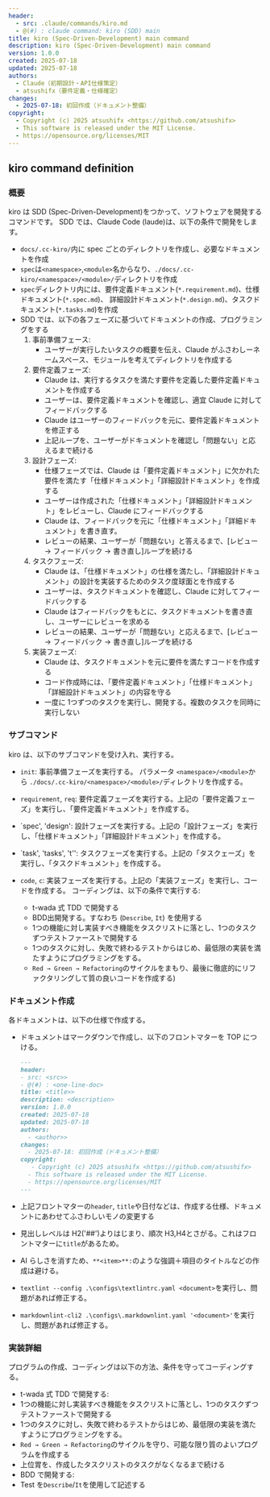 ```yaml
---
header:
  - src: .claude/commands/kiro.md
  - @(#) : claude command: kiro (SDD) main
title: kiro (Spec-Driven-Development) main command
description: kiro (Spec-Driven-Development) main command
version: 1.0.0
created: 2025-07-18
updated: 2025-07-18
authors:
  - Claude（初期設計・API仕様策定）
  - atsushifx（要件定義・仕様確定）
changes:
  - 2025-07-18: 初回作成（ドキュメント整備）
copyright:
  - Copyright (c) 2025 atsushifx <https://github.com/atsushifx>
  - This software is released under the MIT License.
  - https://opensource.org/licenses/MIT
---
```


## kiro command definition

### 概要

kiro は SDD (Spec-Driven-Development)をつかって、ソフトウェアを開発するコマンドです。
SDD では、Claude Code (laude)は、以下の条件で開発をします。

<!-- textlint-disable ja-technical-writing/sentence-length -->

- `docs/.cc-kiro/`内に spec ごとのディレクトリを作成し、必要なドキュメントを作成
- `spec`は`<namespace>`,`<module>`名からなり、`./docs/.cc-kiro/<namespace>/<module>/`ディレクトリを作成
- `spec`ディレクトリ内には、要件定義ドキュメント(`*.requirement.md`)、仕様ドキュメント(`*.spec.md`)、
  詳細設計ドキュメント(`*.design.md`)、タスクドキュメント(`*.tasks.md`)を作成
- SDD では、以下の各フェーズに基づいてドキュメントの作成、プログラミングをする
  1. 事前準備フェース:
     - ユーザーが実行したいタスクの概要を伝え、Claude がふさわしーネームスペース、モジュールを考えてディレクトリを作成する
  2. 要件定義フェーズ:
     - Claude は、実行するタスクを満たす要件を定義した要件定義ドキュメントを作成する
     - ユーザーは、要件定義ドキュメントを確認し、適宜 Claude に対してフィードバックする
     - Claude はユーザーのフィードバックを元に、要件定義ドキュメントを修正する
     - 上記ループを、ユーザーがドキュメントを確認し「問題ない」と応えるまで続ける
  3. 設計フェーズ:
     - 仕様フェーズでは、Claude は「要件定義ドキュメント」に欠かれた要件を満たす「仕様ドキュメント」「詳細設計ドキュメント」を作成する
     - ユーザーは作成された「仕様ドキュメント」「詳細設計ドキュメント」をレビューし、Claude にフィードバックする
     - Claude は、フィードバックを元に「仕様ドキュメント」「詳細ドキュメント」を書き直す。
     - レビューの結果、ユーザーが「問題ない」と答えるまで、[レビュー → フィードバック → 書き直し]ループを続ける
  4. タスクフェーズ:
     - Claude は、「仕様ドキュメント」の仕様を満たし、「詳細設計ドキュメント」の設計を実装するためのタスク度球面とを作成する
     - ユーザーは、タスクドキュメントを確認し、Claude に対してフィードバックする
     - Claude はフィードバックをもとに、タスクドキュメントを書き直し、ユーザーにレビューを求める
     - レビューの結果、ユーザーが「問題ない」と応えるまで、[レビュー → フィードバック → 書き直し]ループを続ける
  5. 実装フェーズ:
     - Claude は、タスクドキュメントを元に要件を満たすコードを作成する
     - コード作成時には、「要件定義ドキュメント」「仕様ドキュメント」「詳細設計ドキュメント」の内容を守る
     - 一度に 1つずつのタスクを実行し、開発する。複数のタスクを同時に実行しない

<!-- textlint-enable -->

### サブコマンド

kiro は、以下のサブコマンドを受け入れ、実行する。

- `init`:
  事前準備フェーズを実行する。 パラメータ `<namespace>/<module>`から `./docs/.cc-kiro/<namespace>/<module>/`ディレクトリを作成する。

- `requirement`, `req`:
  要件定義フェーズを実行する。上記の「要件定義フェーズ」を実行し、「要件定義ドキュメント」を作成する。

- `spec', 'design':
  設計フェーズを実行する。上記の「設計フェーズ」を実行し、「仕様ドキュメント」「詳細設計ドキュメント」を作成する。

- `task', 'tasks', 't'':
  タスクフェーズを実行する。上記の「タスクェーズ」を実行し、「タスクドキュメント」を作成する。

- `code`, `c`:
  実装フェーズを実行する。上記の「実装フェーズ」を実行し、コードを作成する。
  コーディングは、以下の条件で実行する:
  - t-wada 式 TDD で開発する
  - BDD出開発する。すなわち (`Describe`, `It`) を使用する
  - 1つの機能に対し実装すべき機能をタスクリストに落とし、1つのタスクずつテストファーストで開発する
  - 1つのタスクに対し、失敗で終わるテストからはじめ、最低限の実装を満たすようにプログラミングをする。
  - `Red → Green → Refactoring`のサイクルをまもり、最後に徹底的にリファクタリングして質の良いコードを作成する)

### ドキュメント作成

各ドキュメントは、以下の仕様で作成する。

- ドキュメントはマークダウンで作成し、以下のフロントマターを TOP につける。

  ```markdown
  ---
  header:
  - src: <src>>
  - @(#) : <one-line-doc>
  title: <title>>
  description: <description>
  version: 1.0.0
  created: 2025-07-18
  updated: 2025-07-18
  authors:
    - <author>>
  changes:
    - 2025-07-18: 初回作成（ドキュメント整備）
  copyright:
     - Copyright (c) 2025 atsushifx <https://github.com/atsushifx>
    - This software is released under the MIT License.
    - https://opensource.org/licenses/MIT
  ---
  ```

- 上記フロントマターの`header`, `title`や日付などは、作成する仕様、ドキュメントにあわせてふさわしいモノの変更する
- 見出しレベルは H2('##')よりはじまり、順次 H3,H4とさがる。これはフロントマターに`title`があるため。
- AI らしさを消すため、`**<item>**:`のような強調＋項目のタイトルなどの作成は避ける。
- `textlint --config .\configs\textlintrc.yaml <document>`を実行し、問題があれば修正する。
- `markdownlint-cli2 .\configs\.markdownlint.yaml '<document>'`を実行し、問題があれば修正する。

### 実装詳細

プログラムの作成、コーディングは以下の方法、条件を守ってコーディングする。

- t-wada 式 TDD で開発する:
- 1つの機能に対し実装すべき機能をタスクリストに落とし、1つのタスクずつテストファーストで開発する
- 1つのタスクに対し、失敗で終わるテストからはじめ、最低限の実装を満たすようにプログラミングをする。
- `Red → Green → Refactoring`のサイクルを守り、可能な限り質のよいプログラムを作成する
- 上位胃を、作成したタスクリストのタスクがなくなるまで続ける
- BDD で開発する:
- Test を`Describe`/`It`を使用して記述する
